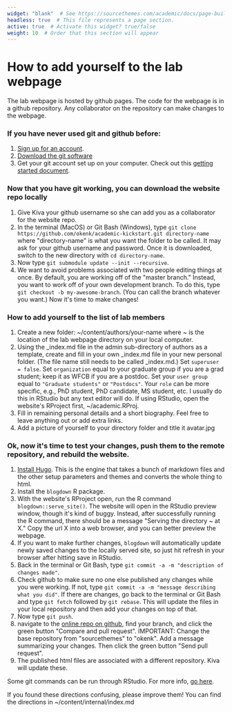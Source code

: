```yaml
---
widget: "blank"  # See https://sourcethemes.com/academic/docs/page-builder/
headless: true  # This file represents a page section.
active: true  # Activate this widget? true/false
weight: 10  # Order that this section will appear
---
```


# How to add yourself to the lab webpage
The lab webpage is hosted by github pages. The code for the webpage is in a github repository. Any collaborator on the repository can make changes to the webpage.

### If you have never used git and github before:
1. [Sign up for an account](https://github.com/).
2. [Download the git software](https://git-scm.com/downloads)
3. Get your git account set up on your computer. Check out this [getting started document](https://help.github.com/en/github/getting-started-with-github).

### Now that you have git working, you can download the website repo locally 
1. Give Kiva your github username so she can add you as a collaborator for the website repo.
2. In  the terminal (MacOS) or Git Bash (Windows), type `git clone https://github.com/okenk/academic-kickstart.git directory-name` where "directory-name" is what you want the folder to be called. It may ask for your github username and password. Once it is downloaded, switch to the new directory with `cd directory-name`.
3. Now type `git submodule update --init --recursive`.
4. We want to avoid problems associated with two people editing things at once. By default, you are working off of the "master branch." Instead, you want to work off of your own development branch. To do this, type `git checkout -b my-awesome-branch`. (You can call the branch whatever you want.) Now it's time to make changes!

### How to add yourself to the list of lab members
1. Create a new folder: ~/content/authors/your-name where ~ is the location of the lab webpage directory on your local computer.
2. Using the _index.md file in the admin sub-directory of authors as a template, create and fill in your own _index.md file in your new personal folder. (The file name still needs to be called _index.md.) Set `superuser = false`. Set `organization` equal to your graduate group if you are a grad student; keep it as WFCB if you are a postdoc. Set your `user group` equal to `"Graduate students"` or `"Postdocs"`. Your `role` can be more specific, e.g., PhD student, PhD candidate, MS student, etc. I usually do this in RStudio but any text editor will do. If using RStudio, open the website's RProject first, ~/academic.RProj.
3. Fill in remaining personal details and a short biography. Feel free to leave anything out or add extra links.
4. Add a picture of yourself to your directory folder and title it avatar.jpg

### Ok, now it's time to test your changes, push them to the remote repository, and rebuild the website.
1. [Install Hugo](https://gohugo.io/getting-started/installing/). This is the engine that takes a bunch of markdown files and the other setup parameters and themes and converts the whole thing to html.
2. Install the `blogdown` R package.
3. With the website's RProject open, run the R command `blogdown::serve_site()`. The website will open in the RStudio preview window, though it's kind of buggy. Instead, after successfully running the R command, there should be a message "Serving the directory ~ at X." Copy the url X into a web browser, and you can better preview the webpage.
4. If you want to make further changes, `blogdown` will automatically update newly saved changes to the locally served site, so just hit refresh in your browser after hitting save in RStudio.
5. Back in the terminal or Git Bash, type `git commit -a -m "description of changes made"`.
6. Check github to make sure no one else published any changes while you were working. If not, type `git commit -a -m "message describing what you did"`. If there are changes, go back to the terminal or Git Bash and type `git fetch` followed by `git rebase`.
This will update the files in your local repository and then add your changes on top of that.
6. Now type `git push`.
7. navigate to the [online repo on github](https://github.com/okenk/academic-kickstart), find your branch, and click the green button "Compare and pull request". IMPORTANT: Change the base repository from "sourcethemes" to "okenk". Add a message summarizing your changes. Then click the green button "Send pull request".
8. The published html files are associated with a different repository. Kiva will update these.

Some git commands can be run through RStudio. For more info, [go here](https://support.rstudio.com/hc/en-us/articles/200532077-Version-Control-with-Git-and-SVN).

If you found these directions confusing, please improve them! You can find the directions in ~/content/internal/index.md

